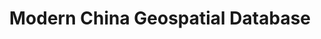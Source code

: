 ---
objectid: '64'
title: Modern China Geospatial Database
alternatetitle:
external_url: https://analytics.huma-num.fr/enpchina/MCGD_interface/
category: GIS and Spatial Research
institution:
description: 'The Modern China Geospatial Database (MCGD) seeks to provide an all-encompassing
  series of datasets for the spatial analysis of modern China. The purpose of MCGD
  is to identify and collect all the name variants under which locations in China
  were named in historical sources. In particular, this includes the amazing variety
  of transliteration systems through which Westerners designated place names (e.g.
  for Shanghai: Shang-hae, Changhaï, Schanghai, etc.). The MCGS Search interface can
  be used to identify and locate place names. User can search place name individually
  or they can upload a list of place names as a CSV file. The search engine will retrieve
  any name, in Chinese or any transliteration system, and provide the geo-coordinates,
  along with the current name in Chinese and pinyin, as well as all known designations.'
layout: resource
---